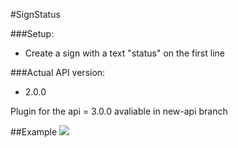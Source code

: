 #SignStatus

###Setup:
 - Create a sign with a text "status" on the first line
 
###Actual API version:
 - 2.0.0

Plugin for the api = 3.0.0 avaliable in new-api branch
 
##Example
![](http://pp.userapi.com/c629126/v629126517/c928/E99LLIOTuTE.jpg)
